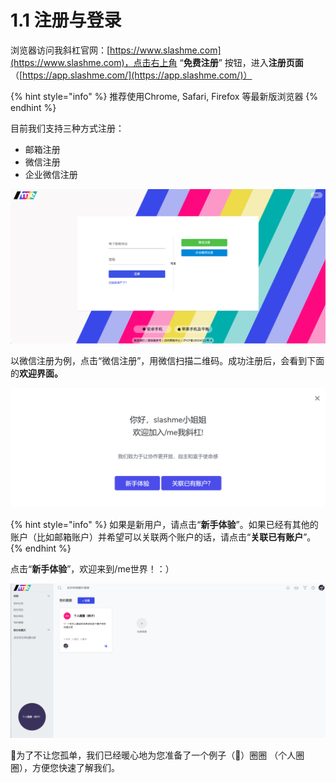 # 1.1 注册与登录

浏览器访问我斜杠官网：[https://www.slashme.com](https://www.slashme.com)，点击右上角 “**免费注册**” 按钮，进入**注册页面**（[https://app.slashme.com/](https://app.slashme.com/)）

{% hint style="info" %}
推荐使用Chrome, Safari, Firefox 等最新版浏览器
{% endhint %}

目前我们支持三种方式注册：

* 邮箱注册 
* 微信注册 
* 企业微信注册

![&#x6CE8;&#x518C;&#x9875;&#x9762;](../../.gitbook/assets/image.png)

以微信注册为例，点击“微信注册”，用微信扫描二维码。成功注册后，会看到下面的**欢迎界面。**

![&#x6CE8;&#x518C;&#x540E;&#x6B22;&#x8FCE;&#x9875;&#x9762;](../../.gitbook/assets/1-1-2.png)

{% hint style="info" %}
如果是新用户，请点击“**新手体验**”。如果已经有其他的账户（比如邮箱账户）并希望可以关联两个账户的话，请点击“**关联已有账户**”。
{% endhint %}

点击“**新手体验**”，欢迎来到/me世界！：） 

![/me &#x4E3B;&#x9875;&#x9762;](../../.gitbook/assets/1-1-3.png)

📝为了不让您孤单，我们已经暖心地为您准备了一个例子（🌰）圈圈 （个人圈圈），方便您快速了解我们。

